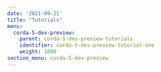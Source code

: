 ```yaml
---
date: '2021-09-21'
title: "Tutorials"
menu:
  corda-5-dev-preview:
    parent: corda-5-dev-preview-tutorials
    identifier: corda-5-dev-preview-tutorial-one
    weight: 1000
section_menu: corda-5-dev-preview
---
```

